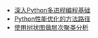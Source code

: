 -   [深入Python多进程编程基础](https://mp.weixin.qq.com/s/mpW0Ex9X-0rQEyrt5titgw)
-   [Python性能优化的方法路径](http://blog.soliloquize.org/2018/05/26/Python%E6%80%A7%E8%83%BD%E4%BC%98%E5%8C%96%E7%9A%84%E6%96%B9%E6%B3%95%E8%B7%AF%E5%BE%84/)
-   [使用树状图做层次聚类分析](https://mp.weixin.qq.com/s/1IRiNQSWTDdoxPkcXojiWw)
